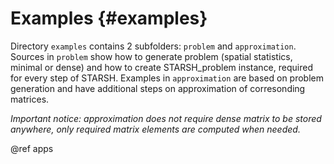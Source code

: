 Examples {#examples}
========

Directory `examples` contains 2 subfolders: `problem` and `approximation`.
Sources in `problem` show how to generate problem (spatial statistics, minimal
or dense) and how to create STARSH\_problem instance, required for every step
of STARSH. Examples in `approximation` are based on problem generation and have
additional steps on approximation of corresonding matrices.

*Important notice: approximation does not require dense matrix to be stored
anywhere, only required matrix elements are computed when needed.*

@ref apps
